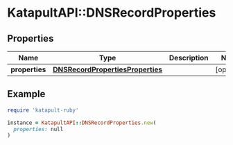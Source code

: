 # KatapultAPI::DNSRecordProperties

## Properties

| Name | Type | Description | Notes |
| ---- | ---- | ----------- | ----- |
| **properties** | [**DNSRecordPropertiesProperties**](DNSRecordPropertiesProperties.md) |  | [optional] |

## Example

```ruby
require 'katapult-ruby'

instance = KatapultAPI::DNSRecordProperties.new(
  properties: null
)
```

